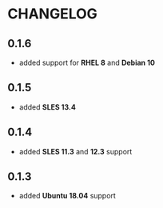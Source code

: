# CHANGELOG

## 0.1.6

*  added support for **RHEL 8** and **Debian 10**

## 0.1.5

*  added **SLES 13.4**

## 0.1.4

*  added **SLES 11.3** and **12.3** support

## 0.1.3

*  added **Ubuntu 18.04** support
